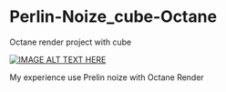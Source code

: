 # Perlin-Noize_cube-Octane
Octane render project with cube 

[![IMAGE ALT TEXT HERE](https://img.youtube.com/vi/V4UcgX6g7jc/0.jpg)](https://www.youtube.com/watch?v=V4UcgX6g7jc)

My experience use Prelin noize with Octane Render
